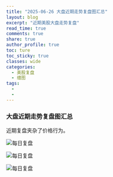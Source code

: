 ```yaml
---
title: "2025-06-26 大盘近期走势复盘图汇总"
layout: blog
excerpt: "近期美股大盘走势复盘"
read_time: true
comments: true
share: true
author_profile: true
toc: ture
toc_sticky: true
classes: wide
categories:
  - 美股复盘
  - 缠图
tags:
  - 
  - 
---
```


### 大盘近期走势复盘图汇总
近期复盘夹杂了价格行为。

![每日复盘](https://image.olim.cc/2025/2025-06-25-每日复盘.jpg)

![每日复盘](https://image.olim.cc/2025/2025-06-24-每日复盘.jpg)

![每日复盘](https://image.olim.cc/2025/2025-06-23-每日复盘.jpg)
